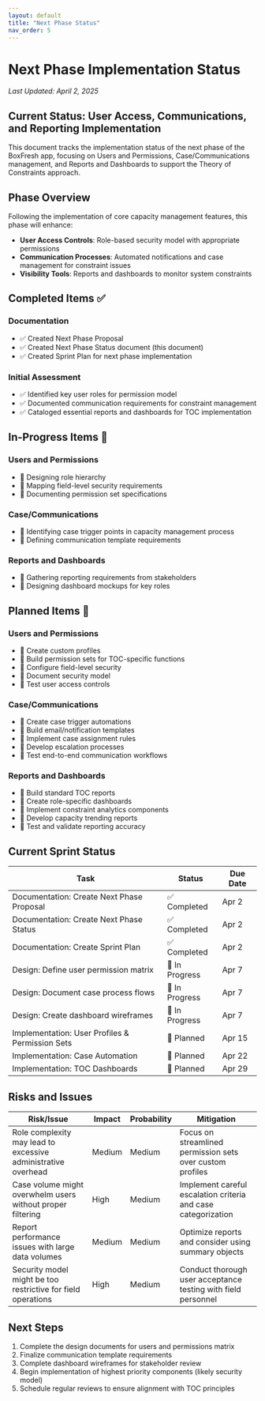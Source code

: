 ```yaml
---
layout: default
title: "Next Phase Status"
nav_order: 5
---
```


# Next Phase Implementation Status

*Last Updated: April 2, 2025*

## Current Status: User Access, Communications, and Reporting Implementation

This document tracks the implementation status of the next phase of the BoxFresh app, focusing on Users and Permissions, Case/Communications management, and Reports and Dashboards to support the Theory of Constraints approach.

## Phase Overview

Following the implementation of core capacity management features, this phase will enhance:

- **User Access Controls**: Role-based security model with appropriate permissions
- **Communication Processes**: Automated notifications and case management for constraint issues
- **Visibility Tools**: Reports and dashboards to monitor system constraints

## Completed Items ✅

### Documentation
- ✅ Created Next Phase Proposal
- ✅ Created Next Phase Status document (this document)
- ✅ Created Sprint Plan for next phase implementation

### Initial Assessment
- ✅ Identified key user roles for permission model
- ✅ Documented communication requirements for constraint management
- ✅ Cataloged essential reports and dashboards for TOC implementation

## In-Progress Items 🔄

### Users and Permissions
- 🔄 Designing role hierarchy
- 🔄 Mapping field-level security requirements
- 🔄 Documenting permission set specifications

### Case/Communications
- 🔄 Identifying case trigger points in capacity management process
- 🔄 Defining communication template requirements

### Reports and Dashboards
- 🔄 Gathering reporting requirements from stakeholders
- 🔄 Designing dashboard mockups for key roles

## Planned Items 📅

### Users and Permissions
- 📅 Create custom profiles
- 📅 Build permission sets for TOC-specific functions
- 📅 Configure field-level security
- 📅 Document security model
- 📅 Test user access controls

### Case/Communications
- 📅 Create case trigger automations
- 📅 Build email/notification templates
- 📅 Implement case assignment rules
- 📅 Develop escalation processes
- 📅 Test end-to-end communication workflows

### Reports and Dashboards
- 📅 Build standard TOC reports
- 📅 Create role-specific dashboards
- 📅 Implement constraint analytics components
- 📅 Develop capacity trending reports
- 📅 Test and validate reporting accuracy

## Current Sprint Status

| Task | Status | Due Date |
|------|--------|----------|
| Documentation: Create Next Phase Proposal | ✅ Completed | Apr 2 |
| Documentation: Create Next Phase Status | ✅ Completed | Apr 2 |
| Documentation: Create Sprint Plan | ✅ Completed | Apr 2 |
| Design: Define user permission matrix | 🔄 In Progress | Apr 7 |
| Design: Document case process flows | 🔄 In Progress | Apr 7 |
| Design: Create dashboard wireframes | 🔄 In Progress | Apr 7 |
| Implementation: User Profiles & Permission Sets | 📅 Planned | Apr 15 |
| Implementation: Case Automation | 📅 Planned | Apr 22 |
| Implementation: TOC Dashboards | 📅 Planned | Apr 29 |

## Risks and Issues

| Risk/Issue | Impact | Probability | Mitigation |
|------------|--------|------------|------------|
| Role complexity may lead to excessive administrative overhead | Medium | Medium | Focus on streamlined permission sets over custom profiles |
| Case volume might overwhelm users without proper filtering | High | Medium | Implement careful escalation criteria and case categorization |
| Report performance issues with large data volumes | Medium | Medium | Optimize reports and consider using summary objects |
| Security model might be too restrictive for field operations | High | Medium | Conduct thorough user acceptance testing with field personnel |

## Next Steps

1. Complete the design documents for users and permissions matrix
2. Finalize communication template requirements
3. Complete dashboard wireframes for stakeholder review
4. Begin implementation of highest priority components (likely security model)
5. Schedule regular reviews to ensure alignment with TOC principles 